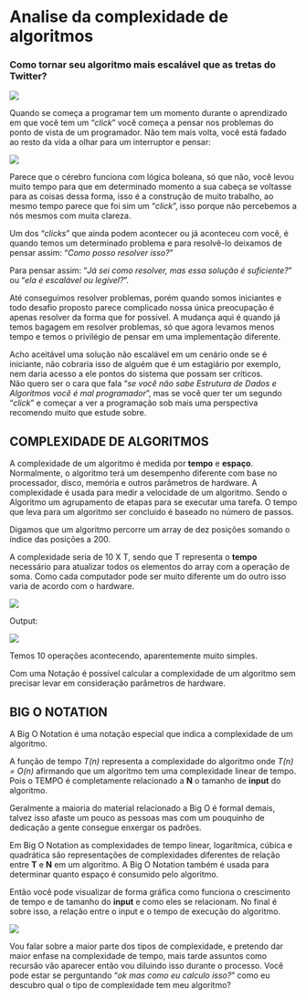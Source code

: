 
# Analise da complexidade de algoritmos
### Como tornar seu algoritmo mais escalável que as tretas do Twitter?

![](https://cdn-images-1.medium.com/max/800/1*xkYKWSBOTjnbBwDMoG8Bsw.jpeg)

Quando se começa a programar tem um momento durante o aprendizado em que você tem um “_click_” você começa a pensar nos problemas do ponto de vista de um programador. Não tem mais volta, você está fadado ao resto da vida a olhar para um interruptor e pensar:

![](https://cdn-images-1.medium.com/max/800/1*UxujzwySvaU54-rIsCjQtQ.png)

Parece que o cérebro funciona com lógica boleana, só que não, você levou muito tempo para que em determinado momento a sua cabeça se voltasse para as coisas dessa forma, isso é a construção de muito trabalho, ao mesmo tempo parece que foi sim um “_click_”, isso porque não percebemos a nós mesmos com muita clareza.

Um dos “_clicks_” que ainda podem acontecer ou já aconteceu com você, é quando temos um determinado problema e para resolvê-lo deixamos de pensar assim: “_Como posso resolver isso?_”

Para pensar assim: “_Já sei como resolver, mas essa solução é suficiente?_” ou “_ela é escalável ou legível?_”.

Até conseguimos resolver problemas, porém quando somos iniciantes e todo desafio proposto parece complicado nossa única preocupação é apenas resolver da forma que for possível. A mudança aqui é quando já temos bagagem em resolver problemas, só que agora levamos menos tempo e temos o privilégio de pensar em uma implementação diferente.

Acho aceitável uma solução não escalável em um cenário onde se é iniciante, não cobraria isso de alguém que é um estagiário por exemplo, nem daria acesso a ele pontos do sistema que possam ser críticos.  
Não quero ser o cara que fala “_se você não sabe Estrutura de Dados e Algoritmos você é mal programador_”, mas se você quer ter um segundo “_click_” e começar a ver a programação sob mais uma perspectiva recomendo muito que estude sobre.

## COMPLEXIDADE DE ALGORITMOS


A complexidade de um algoritmo é medida por **tempo** e **espaço**. Normalmente, o algoritmo terá um desempenho diferente com base no processador, disco, memória e outros parâmetros de hardware. A complexidade é usada para medir a velocidade de um algoritmo. Sendo o Algoritmo um agrupamento de etapas para se executar uma tarefa. O tempo que leva para um algoritmo ser concluído é baseado no número de passos.

Digamos que um algoritmo percorre um array de dez posições somando o índice das posições a 200.

A complexidade seria de 10 X T, sendo que T representa o **tempo** necessário para atualizar todos os elementos do array com a operação de soma. Como cada computador pode ser muito diferente um do outro isso varia de acordo com o hardware.

![](https://cdn-images-1.medium.com/max/800/1*I-pCAj-NmNeblsXjvsUycg.png)

Output:

![](https://cdn-images-1.medium.com/max/800/1*Py3_GeXeXQFZQhqPoGNRSw.png)

Temos 10 operações acontecendo, aparentemente muito simples.

Com uma Notação é possível calcular a complexidade de um algoritmo sem precisar levar em consideração parâmetros de hardware.


## BIG O NOTATION

  
A Big O Notation é uma notação especial que indica a complexidade de um algoritmo.

A função de tempo _T(n)_ representa a complexidade do algoritmo onde _T(n) = O(n)_ afirmando que um algoritmo tem uma complexidade linear de tempo. Pois o TEMPO é completamente relacionado a **N** o tamanho de **input** do algoritmo.

Geralmente a maioria do material relacionado a Big O é formal demais, talvez isso afaste um pouco as pessoas mas com um pouquinho de dedicação a gente consegue enxergar os padrões.

Em Big O Notation as complexidades de tempo linear, logarítmica, cúbica e quadrática são representações de complexidades diferentes de relação entre **T** e **N** em um algoritmo. A Big O Notation também é usada para determinar quanto espaço é consumido pelo algoritmo.

Então você pode visualizar de forma gráfica como funciona o crescimento de tempo e de tamanho do **input** e como eles se relacionam. No final é sobre isso, a relação entre o input e o tempo de execução do algoritmo.

![](https://cdn-images-1.medium.com/max/800/1*sCoh-cWSdKfOSSLcxOOTBA.png)

Vou falar sobre a maior parte dos tipos de complexidade, e pretendo dar maior enfase na complexidade de tempo, mais tarde assuntos como recursão vão aparecer então vou diluindo isso durante o processo. Você pode estar se perguntando “_ok mas como eu calculo isso?_” como eu descubro qual o tipo de complexidade tem meu algoritmo?  

